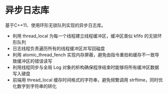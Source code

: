 # 异步日志库
基于C++11、使用环形无锁队列实现的异步日志库。

- 利用 thread_local 为每一个线程建立线程缓冲区，缓冲区类似 kfifo 的无锁环形队列
- 日志线程负责遍历所有的线程缓冲区并写回磁盘
- 利用 atomic_thread_fench 实现内存屏蔽，避免由指令重拍和缓存不一致导致缓冲区的错误读写
- 利用线程同步与全局 Log 对象的析构确保程序结束时能够将所有缓冲区数据写入硬盘
- 前端用 thread_local 缓存时间格式的字符串，避免频繁调用 strftime，同时优化数字到字符串的转化